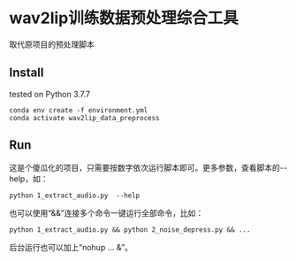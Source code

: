 # wav2lip训练数据预处理综合工具

取代原项目的预处理脚本

## Install

tested on Python 3.7.7

```shell
conda env create -f environment.yml
conda activate wav2lip_data_preprocess
```

## Run

这是个傻瓜化的项目，只需要按数字依次运行脚本即可。更多参数，查看脚本的--help，如：

```shell
python 1_extract_audio.py  --help
```

也可以使用“&&”连接多个命令一键运行全部命令，比如：

```shell
python 1_extract_audio.py && python 2_noise_depress.py && ...
```

后台运行也可以加上“nohup ... &”。